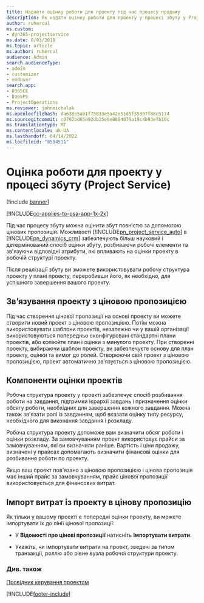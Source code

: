 ```yaml
---
title: Надайте оцінку роботи для проекту під час процесу продажу
description: Як надати оцінку роботи для проекту у процесі збуту у Project Service
author: ruhercul
ms.custom:
- dyn365-projectservice
ms.date: 8/03/2018
ms.topic: article
ms.author: ruhercul
audience: Admin
search.audienceType:
- admin
- customizer
- enduser
search.app:
- D365CE
- D365PS
- ProjectOperations
ms.reviewer: johnmichalak
ms.openlocfilehash: da638e5ab1f75033e5a42e51d5f35307f88c5174
ms.sourcegitcommit: c0792bd65d92db25e0e8864879a19c4b93efb10c
ms.translationtype: MT
ms.contentlocale: uk-UA
ms.lasthandoff: 04/14/2022
ms.locfileid: "8594511"
---
```

# <a name="provide-work-estimates-for-a-project-during-the-sales-process-project-service"></a>Оцінка роботи для проекту у процесі збуту (Project Service)

[!include [banner](../includes/psa-now-project-operations.md)]

[!INCLUDE[cc-applies-to-psa-app-1x-2x](../includes/cc-applies-to-psa-app-1x-2x.md)]

Під час процесу збуту можна оцінити збут повністю за допомогою цінових пропозицій. Можливості [!INCLUDE[pn_project_service_auto](../includes/pn-project-service-auto.md)] в [!INCLUDE[pn_dynamics_crm](../includes/pn-dynamics-crm.md)] забезпечують більш науковий і детермінований спосіб оцінки збуту, розбиваючи робочі елементи та зв'язуючи відповідні атрибути, які впливають на оцінки проекту в робочій структурі проекту.  
  
 Після реалізації збуту ви зможете використовувати робочу структура проекту у плані проекту, переробивши його, як необхідно, для успішного завершення вашого проекту.  
  
## <a name="link-a-project-to-a-quote-line"></a>Зв’язування проекту з ціновою пропозицією  
 Під час створення цінової пропозиції на основі проекту ви можете створити новий проект з ціновою пропозицією. Потім можна використовувати шаблони проектів, незалежно чи у вашій організації використовуються попередньо сконфігуровані стандартні плани проектів, або копіюйте план і оцінки з минулого проекту. При створенні проекту, вибираючи шаблон проекту, ви забезпечуєте основу для план проекту, оцінки та вимог до ролей. Створюючи свій проект з ціновою пропозицією, проект автоматично зв'язується з ціновою пропозицією.  
  
## <a name="project-estimate-components"></a>Компоненти оцінки проектів  
 Робоча структура проекту у проекті забезпечує спосіб розбивання роботи на завдання, підтримки ієрархії завдань і призначення оцінки обсягу роботи, необхідних для завершення кожного завдання. Можна також зв'язати ролі із завданням, щоб вказати оцінку типу ресурсу, необхідного для виконання завдання і розкладу.  
  
 Робоча структура проекту допоможе вам визначити обсяг роботи і оцінки розкладу. За замовчуванням проект використовує прайси за замовчуванням, які ви визначили раніше. Вартість і ціни продажу, визначені у прайсах допомагають визначити фінансові оцінки для розбивання роботи по проекту.  
  
 Якщо ваш проект пов'язано з ціновою пропозицією і цінова пропозиція має інший прайс за замовчуванням, прайс цінової пропозиції використовується для фінансових витрат.  
  
## <a name="import-estimates-from-a-project-into-a-quote"></a>Імпорт витрат із проекту в цінову пропозицію  
 Як тільки у вашому проекті є попередні оцінки проекту, ви можете імпортувати їх до лінії цінової пропозиції:  
  
-   У **Відомості про цінові пропозиції** натисніть **Імпортувати витрати**. 

-   Укажіть, чи імпортувати витрати на проект, зведені за типом транзакції, роллю або рівне вузла робочої структури проекту.  
  
### <a name="see-also"></a>Див. також  
 [Провідник керування проектом](../psa/project-manager-guide.md)


[!INCLUDE[footer-include](../includes/footer-banner.md)]
